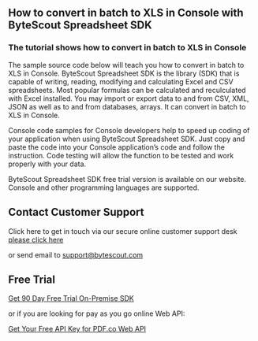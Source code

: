 ## How to convert in batch to XLS in Console with ByteScout Spreadsheet SDK

### The tutorial shows how to convert in batch to XLS in Console

The sample source code below will teach you how to convert in batch to XLS in Console. ByteScout Spreadsheet SDK is the library (SDK) that is capable of writing, reading, modifying and calculating Excel and CSV spreadsheets. Most popular formulas can be calculated and reculculated with Excel installed. You may import or export data to and from CSV, XML, JSON as well as to and from databases, arrays. It can convert in batch to XLS in Console.

Console code samples for Console developers help to speed up coding of your application when using ByteScout Spreadsheet SDK. Just copy and paste the code into your Console application’s code and follow the instruction. Code testing will allow the function to be tested and work properly with your data.

ByteScout Spreadsheet SDK free trial version is available on our website. Console and other programming languages are supported.

## Contact Customer Support

Click here to get in touch via our secure online customer support desk [please click here](https://bytescout.zendesk.com/hc/en-us/requests/new?subject=ByteScout%20Spreadsheet%20SDK%20Question)

or send email to [support@bytescout.com](mailto:support@bytescout.com?subject=ByteScout%20Spreadsheet%20SDK%20Question) 

## Free Trial

[Get 90 Day Free Trial On-Premise SDK](https://bytescout.com/download/web-installer?utm_source=github-readme)

or if you are looking for pay as you go online Web API:

[Get Your Free API Key for PDF.co Web API](https://pdf.co/documentation/api?utm_source=github-readme)